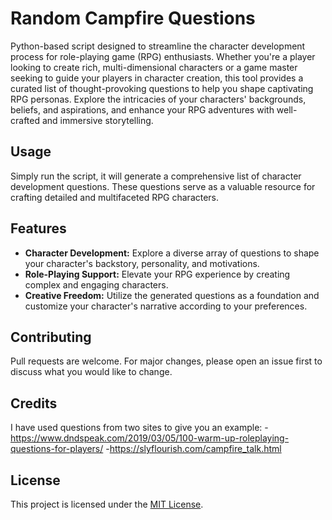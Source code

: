 # Random Campfire Questions

Python-based script designed to streamline the character development process for role-playing game (RPG) enthusiasts. Whether you're a player looking to create rich, multi-dimensional characters or a game master seeking to guide your players in character creation, this tool provides a curated list of thought-provoking questions to help you shape captivating RPG personas. Explore the intricacies of your characters' backgrounds, beliefs, and aspirations, and enhance your RPG adventures with well-crafted and immersive storytelling.

## Usage

Simply run the script, it will generate a comprehensive list of character development questions. These questions serve as a valuable resource for crafting detailed and multifaceted RPG characters.

## Features

- **Character Development:** Explore a diverse array of questions to shape your character's backstory, personality, and motivations.
- **Role-Playing Support:** Elevate your RPG experience by creating complex and engaging characters.
- **Creative Freedom:** Utilize the generated questions as a foundation and customize your character's narrative according to your preferences.

## Contributing

Pull requests are welcome. For major changes, please open an issue first to discuss what you would like to change.

## Credits

I have used questions from two sites to give you an example:
-https://www.dndspeak.com/2019/03/05/100-warm-up-roleplaying-questions-for-players/
-https://slyflourish.com/campfire_talk.html

## License

This project is licensed under the [MIT License](https://choosealicense.com/licenses/mit/).

